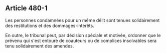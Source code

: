 Article 480-1
----
Les personnes condamnées pour un même délit sont tenues solidairement des
restitutions et des dommages-intérêts.

En outre, le tribunal peut, par décision spéciale et motivée, ordonner que le
prévenu qui s'est entouré de coauteurs ou de complices insolvables sera tenu
solidairement des amendes.

